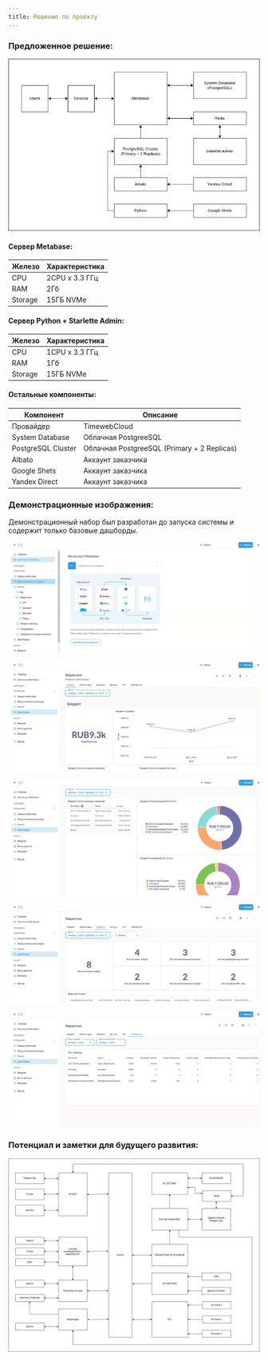 ```yaml
---
title: Решение по проекту
---
```


### Предложенное решение:

![](./about.jpeg)

#### **Сервер Metabase:**

| Железо  | Характеристика |
|---------|----------------|
| CPU     | 2CPU x 3.3 ГГц |
| RAM     | 2Гб            |
| Storage | 15ГБ NVMe      |

#### **Сервер Python + Starlette Admin:**

| Железо  | Характеристика |
|---------|----------------|
| CPU     | 1CPU x 3.3 ГГц |
| RAM     | 1Гб            |
| Storage | 15ГБ NVMe      |

#### **Остальные компоненты:**

| Компонент          | Описание                                    |
|--------------------|---------------------------------------------|
| Провайдер          | TimewebCloud                                |
| System Database    | Облачная PostgreeSQL                        |
| PostgreSQL Cluster | Облачная PostgreeSQL (Primary + 2 Replicas) |
| Albato             | Аккаунт заказчика                           |
| Google Shets       | Аккаунт заказчика                           |
| Yandex Direct      | Аккаунт заказчика                           |

### **Демонстрационные изображения:**

Демонстрационный набор был разработан до запуска системы и содержит только базовые дашборды.

![](./demo.png)

![](./demo-2.png)

![](./demo-3.png)

![](./demo-4.png)

![](./demo-5.png)

### **Потенциал и заметки для будущего развития:**

![](./about.png)
